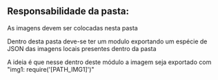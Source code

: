 <h2>Responsabilidade da pasta:</h2>
As imagens devem ser colocadas nesta pasta

Dentro desta pasta deve-se ter um modulo exportando um espécie de JSON das imagens locais presentes dentro da pasta

A ideia é que nesse dentro deste módulo a imagem seja exportado com "img1: require('[PATH_IMG1]')"
